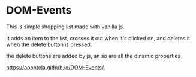 # DOM-Events

This is simple shopping list made with vanilla js.

It adds an item to the list, crosses it out when it's clicked on, and deletes it when the delete button is pressed.

the delete buttons are added by js, an so are all the dinamic properties

https://apontela.github.io/DOM-Events/.
